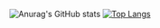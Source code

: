 ![Anurag's GitHub stats](https://github-readme-stats.vercel.app/api?username=darshanjoshi16&show_icons=true&theme=radical)
[![Top Langs](https://github-readme-stats.vercel.app/api/top-langs/?username=darshanjoshi16&langs_count=8)](https://github.com/darshanjoshi16/)
